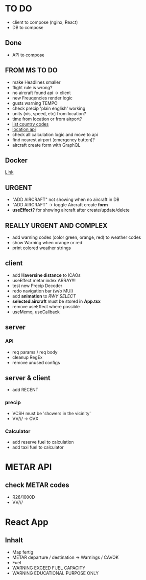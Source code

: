 # TO DO

- client to compose (nginx, React)
- DB to compose

## Done

- API to compose

## FROM MS TO DO

- make Headlines smaller
- flight rule is wrong?
- no aircraft found api -> client
- new Freuqencies render logic
- gusts warning TEMPO
- check precip 'plain english' working
- units (vis, speed, etc) from location?
- time from location or from airport?
- [list country codes](https://de.wikipedia.org/wiki/ISO-3166-1-Kodierliste)
- [location api](https://ipapi.co/api/#complete-location)
- check all calculation logic and move to api
- find nearest airport (emergency button)?
- aircraft create form with GraphQL

## Docker

[Link](https://medium.com/@antonio.maccarini/dockerize-a-react-application-with-node-js-postgres-and-nginx-124c204029d4)

## URGENT

- "ADD AIRCRAFT" not showing when no aircraft in DB
- "ADD AIRCRAFT" -> toggle Aircraft create **form**
- **useEffect?** for showing aircraft after create/update/delete

## REALLY URGENT AND COMPLEX

- add warning codes (color green, orange, red) to weather codes
- show Warning when orange or red
- print colored weather strings

## client

- add **Haversine distance** to ICAOs
- useEffect metar index ARRAY!!!
- test new Precip Decoder
- redo navigation bar (w/o MUI)
- add **animation** to _RWY SELECT_
- **selected aircraft** must be stored in **App.tsx**
- remove useEffect where possible
- useMemo, useCallback

## server

### API

- req params / req body
- cleanup RegEx
- remove unused configs

## server & client

- add RECENT

### precip

- VCSH must be 'showers in the vicinity'
- VV/// -> OVX

### Calculator

- add reserve fuel to calculation
- add taxi fuel to calculator

# METAR API

## check METAR codes

- R26/1000D
- VV///

# React App

## Inhalt

- Map fertig
- METAR departure / destination -> Warnings / CAVOK
- Fuel
- WARNING EXCEED FUEL CAPACITY
- WARNING EDUCATIONAL PURPOSE ONLY
